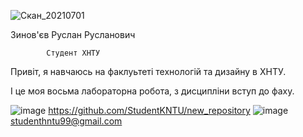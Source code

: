 ![Скан_20210701](https://user-images.githubusercontent.com/94218162/141614455-b6564409-bc19-4e66-a6cc-eb9aaebaab07.jpg)

Зинов'єв Руслан Русланович

            Студент ХНТУ

Привіт, я навчаюсь на факлуьтеті технологій та дизайну в ХНТУ.

І це моя восьма лабораторна робота, з дисципліни вступ до фаху.

![image](https://user-images.githubusercontent.com/94218162/141614609-a3d8fcc1-820c-4a88-82ba-d76d642be81a.png)    https://github.com/StudentKNTU/new_repository ![image](https://user-images.githubusercontent.com/94218162/141614634-e4357213-6bc7-46e4-a628-27c446a84572.png)     studenthntu99@gmail.com
